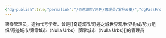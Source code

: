 ```yaml
---
{"dg-publish":true,"permalink":"/奇迹城市/角色/管理员/零号云墨/","dgPassFrontmatter":true}
---
```


第零管理员，造物代号学者。曾是[[奇迹城市/奇迹之城世界观/世界构成/势力组织/奇迹城市/第零城市（Nulla Urbs）\|第零城市（Nulla Urbs）]]的管理员